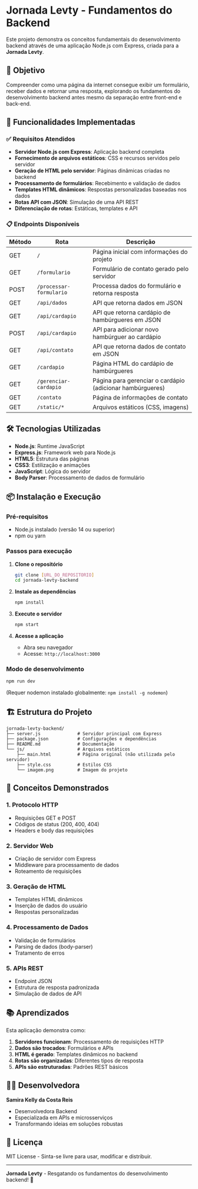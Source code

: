 # Jornada Levty - Fundamentos do Backend

Este projeto demonstra os conceitos fundamentais do desenvolvimento backend através de uma aplicação Node.js com Express, criada para a **Jornada Levty**.

## 🎯 Objetivo

Compreender como uma página da internet consegue exibir um formulário, receber dados e retornar uma resposta, explorando os fundamentos do desenvolvimento backend antes mesmo da separação entre front-end e back-end.

## 🚀 Funcionalidades Implementadas

### ✅ Requisitos Atendidos
- **Servidor Node.js com Express**: Aplicação backend completa
- **Fornecimento de arquivos estáticos**: CSS e recursos servidos pelo servidor
- **Geração de HTML pelo servidor**: Páginas dinâmicas criadas no backend
- **Processamento de formulários**: Recebimento e validação de dados
- **Templates HTML dinâmicos**: Respostas personalizadas baseadas nos dados
- **Rotas API com JSON**: Simulação de uma API REST
- **Diferenciação de rotas**: Estáticas, templates e API

### 📋 Endpoints Disponíveis

| Método | Rota | Descrição |
|--------|------|-----------|
| GET | `/` | Página inicial com informações do projeto |
| GET | `/formulario` | Formulário de contato gerado pelo servidor |
| POST | `/processar-formulario` | Processa dados do formulário e retorna resposta |
| GET | `/api/dados` | API que retorna dados em JSON |
| GET | `/api/cardapio` | API que retorna cardápio de hambúrgueres em JSON |
| POST | `/api/cardapio` | API para adicionar novo hambúrguer ao cardápio |
| GET | `/api/contato` | API que retorna dados de contato em JSON |
| GET | `/cardapio` | Página HTML do cardápio de hambúrgueres |
| GET | `/gerenciar-cardapio` | Página para gerenciar o cardápio (adicionar hambúrgueres) |
| GET | `/contato` | Página de informações de contato |
| GET | `/static/*` | Arquivos estáticos (CSS, imagens) |

## 🛠️ Tecnologias Utilizadas

- **Node.js**: Runtime JavaScript
- **Express.js**: Framework web para Node.js
- **HTML5**: Estrutura das páginas
- **CSS3**: Estilização e animações
- **JavaScript**: Lógica do servidor
- **Body Parser**: Processamento de dados de formulário

## 📦 Instalação e Execução

### Pré-requisitos
- Node.js instalado (versão 14 ou superior)
- npm ou yarn

### Passos para execução

1. **Clone o repositório**
   ```bash
   git clone [URL_DO_REPOSITORIO]
   cd jornada-levty-backend
   ```

2. **Instale as dependências**
   ```bash
   npm install
   ```

3. **Execute o servidor**
   ```bash
   npm start
   ```

4. **Acesse a aplicação**
   - Abra seu navegador
   - Acesse: `http://localhost:3000`

### Modo de desenvolvimento
```bash
npm run dev
```
(Requer nodemon instalado globalmente: `npm install -g nodemon`)

## 🏗️ Estrutura do Projeto

```
jornada-levty-backend/
├── server.js              # Servidor principal com Express
├── package.json           # Configurações e dependências
├── README.md              # Documentação
└── js/                    # Arquivos estáticos
    ├── main.html          # Página original (não utilizada pelo servidor)
    ├── style.css          # Estilos CSS
    └── imagem.png         # Imagem do projeto
```

## 🔧 Conceitos Demonstrados

### 1. **Protocolo HTTP**
- Requisições GET e POST
- Códigos de status (200, 400, 404)
- Headers e body das requisições

### 2. **Servidor Web**
- Criação de servidor com Express
- Middleware para processamento de dados
- Roteamento de requisições

### 3. **Geração de HTML**
- Templates HTML dinâmicos
- Inserção de dados do usuário
- Respostas personalizadas

### 4. **Processamento de Dados**
- Validação de formulários
- Parsing de dados (body-parser)
- Tratamento de erros

### 5. **APIs REST**
- Endpoint JSON
- Estrutura de resposta padronizada
- Simulação de dados de API


## 📚 Aprendizados

Esta aplicação demonstra como:

1. **Servidores funcionam**: Processamento de requisições HTTP
2. **Dados são trocados**: Formulários e APIs
3. **HTML é gerado**: Templates dinâmicos no backend
4. **Rotas são organizadas**: Diferentes tipos de resposta
5. **APIs são estruturadas**: Padrões REST básicos

## 👩‍💻 Desenvolvedora

**Samira Kelly da Costa Reis**
- Desenvolvedora Backend
- Especializada em APIs e microsserviços
- Transformando ideias em soluções robustas

## 📄 Licença

MIT License - Sinta-se livre para usar, modificar e distribuir.

---

**Jornada Levty** - Resgatando os fundamentos do desenvolvimento backend! 🚀
